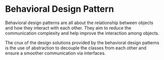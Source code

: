 # Behavioral Design Pattern

Behavioral design patterns are all about the relationship between objects and how they interact with each other. They aim to reduce the communication complexity and help improve the interaction among objects. 

The crux of the design solutions provided by the behavioral design patterns is the use of abstraction  to decouple the classes from each other and ensure a smoother communication via interfaces.